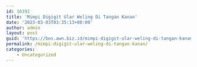```yaml
---
id: 16392
title: 'Mimpi Digigit Ular Weling Di Tangan Kanan'
date: '2023-03-03T03:35:13+00:00'
author: admin
layout: post
guid: 'https://bos.awn.biz.id/mimpi-digigit-ular-weling-di-tangan-kanan/'
permalink: /mimpi-digigit-ular-weling-di-tangan-kanan/
categories:
    - Uncategorized
---
```


